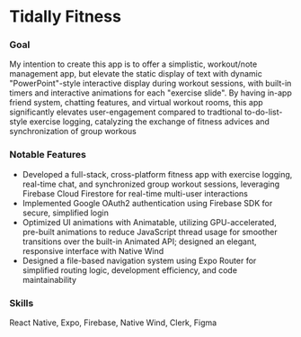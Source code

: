 # Tidally Fitness

### Goal
My intention to create this app is to offer a simplistic, workout/note management app, but elevate the static display of text with dynamic "PowerPoint"-style interactive display during workout sessions, with built-in timers and interactive animations for each "exercise slide". By having in-app friend system, chatting features, and virtual workout rooms, this app significantly elevates user-engagement compared to tradtional to-do-list-style exercise logging, catalyzing the exchange of fitness advices and synchronization of group workous

### Notable Features
- Developed a full-stack, cross-platform fitness app with exercise logging, real-time chat, and synchronized group workout sessions, leveraging Firebase Cloud Firestore for real-time multi-user interactions
- Implemented Google OAuth2 authentication using Firebase SDK for secure, simplified login
- Optimized UI animations with Animatable, utilizing GPU-accelerated, pre-built animations to reduce JavaScript thread usage for smoother transitions over the built-in Animated API; designed an elegant, responsive interface with Native Wind
- Designed a file-based navigation system using Expo Router for simplified routing logic, development efficiency, and code maintainability

### Skills
React Native, Expo, Firebase, Native Wind, Clerk, Figma
